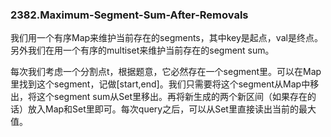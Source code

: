 ### 2382.Maximum-Segment-Sum-After-Removals

我们用一个有序Map来维护当前存在的segments，其中key是起点，val是终点。另外我们在用一个有序的multiset来维护当前存在的segment sum。

每次我们考虑一个分割点t，根据题意，它必然存在一个segment里。可以在Map里找到这个segment，记做[start,end]。我们只需要将这个segment从Map中移出，将这个segment sum从Set里移出。再将新生成的两个新区间（如果存在的话）放入Map和Set里即可。每次query之后，可以从Set里直接读出当前的最大值。
